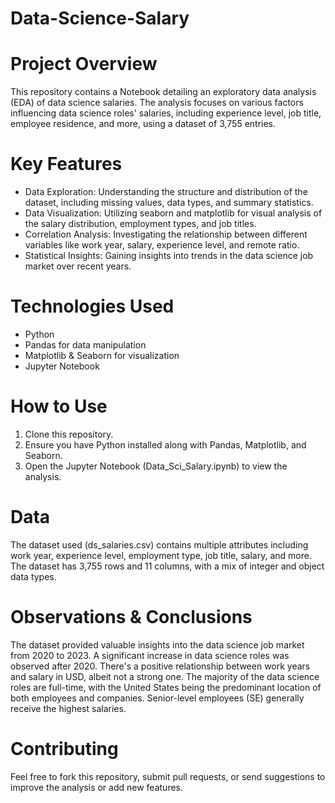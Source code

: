 # Data-Science-Salary
# Project Overview
This repository contains a Notebook detailing an exploratory data analysis (EDA) of data science salaries. The analysis focuses on various factors influencing data science roles' salaries, including experience level, job title, employee residence, and more, using a dataset of 3,755 entries.

# Key Features
* Data Exploration: Understanding the structure and distribution of the dataset, including missing values, data types, and summary statistics.
* Data Visualization: Utilizing seaborn and matplotlib for visual analysis of the salary distribution, employment types, and job titles.
* Correlation Analysis: Investigating the relationship between different variables like work year, salary, experience level, and remote ratio.
* Statistical Insights: Gaining insights into trends in the data science job market over recent years.

# Technologies Used
* Python
* Pandas for data manipulation
* Matplotlib & Seaborn for visualization
* Jupyter Notebook
  
# How to Use
1. Clone this repository.
2. Ensure you have Python installed along with Pandas, Matplotlib, and Seaborn.
3. Open the Jupyter Notebook (Data_Sci_Salary.ipynb) to view the analysis.

# Data
The dataset used (ds_salaries.csv) contains multiple attributes including work year, experience level, employment type, job title, salary, and more. The dataset has 3,755 rows and 11 columns, with a mix of integer and object data types.

# Observations & Conclusions
The dataset provided valuable insights into the data science job market from 2020 to 2023.
A significant increase in data science roles was observed after 2020.
There's a positive relationship between work years and salary in USD, albeit not a strong one.
The majority of the data science roles are full-time, with the United States being the predominant location of both employees and companies.
Senior-level employees (SE) generally receive the highest salaries.

# Contributing
Feel free to fork this repository, submit pull requests, or send suggestions to improve the analysis or add new features.
